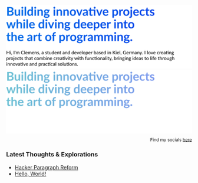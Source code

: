 <!-- List Of Websites-->
[Links]: https://ecty.dev
[Twitter]: https://www.twitter.com/paranoia8972
[Reddit]: https://www.reddit.com/user/Paranoia8972
[github]: https://www.github.com/Paranoia8972
[mail]: mailto:hello@encryptopia.dev
[blog]: https://blog.encryptopia.dev
[OnThePixel.net]: https://onthepixel.net

<div align="center">
  <img src="/assets/gh-profile.png#gh-light-mode-only">
  <img src="/assets/gh-profile-dark.png#gh-dark-mode-only">
  <div align="right">
    <sub>Find my socials <a href="https://encryptopia.dev/links">here</a></sub>
  </div>
</div>

### Latest Thoughts & Explorations
<!-- BLOG-POST-LIST:START -->
- [Hacker Paragraph Reform](https://encryptopia.dev/blog/hacker-paragraph-reform)
- [Hello, World!](https://encryptopia.dev/blog/hello-world)
<!-- BLOG-POST-LIST:END -->
